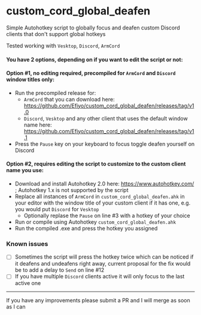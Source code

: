 # custom_cord_global_deafen
Simple Autohotkey script to globally focus and deafen custom Discord clients that don't support global hotkeys

Tested working with `Vesktop`, `Discord`, `ArmCord`

#### You have 2 options, depending on if you want to edit the script or not:
  #### Option #1, no editing required, precompiled for `ArmCord` and `Discord` window titles only:
  - Run the precompiled release for:
    - `ArmCord` that you can download here: https://github.com/Efiyo/custom_cord_global_deafen/releases/tag/v1.0
    - `Discord`, `Vesktop` and any other client that uses the default window name here: https://github.com/Efiyo/custom_cord_global_deafen/releases/tag/v1.1
  - Press the `Pause` key on your keyboard to focus toggle deafen yourself on Discord

  #### Option #2, requires editing the script to customize to the custom client name you use:
  - Download and install Autohotkey 2.0 here: https://www.autohotkey.com/ ; Autohotkey 1.x is not supported by the script
  - Replace all instances of `ArmCord` in `custom_cord_global_deafen.ahk` in your editor with the window title of your custom client if it has one, e.g. you would put `Discord` for `Vesktop`
    - Optionally replase the `Pause` on line #3 with a hotkey of your choice
  - Run or compile using Autohotkey `custom_cord_global_deafen.ahk`
  - Run the compiled .exe and press the hotkey you assigned

 ### Known issues
  - [ ] Sometimes the script will press the hotkey twice which can be noticed if it deafens and undeafens right away, current proposal for the fix would be to add a delay to `Send` on line #12
  - [ ] If you have multiple `Discord` clients active it will only focus to the last active one
---
If you have any improvements please submit a PR and I will merge as soon as I can
